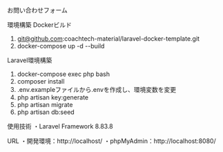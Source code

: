 お問い合わせフォーム

環境構築
  Dockerビルド
  1. git@github.com:coachtech-material/laravel-docker-template.git
  2. docker-compose up -d --build

Laravel環境構築
  1. docker-compose exec php bash
  2. composer install
  3. .env.exampleファイルから.envを作成し、環境変数を変更
  4. php artisan key:generate
  5. php artisan migrate
  6. php artisan db:seed

使用技術
  ・Laravel Framework 8.83.8

URL
  ・開発環境：http://localhost/
  ・phpMyAdmin：http://localhost:8080/
